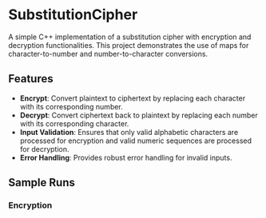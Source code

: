 # SubstitutionCipher
A simple C++ implementation of a substitution cipher with encryption and decryption functionalities. This project demonstrates the use of maps for character-to-number and number-to-character conversions.


## Features
- **Encrypt**: Convert plaintext to ciphertext by replacing each character with its corresponding number.
- **Decrypt**: Convert ciphertext back to plaintext by replacing each number with its corresponding character.
- **Input Validation**: Ensures that only valid alphabetic characters are processed for encryption and valid numeric sequences are processed for decryption.
- **Error Handling**: Provides robust error handling for invalid inputs.

## Sample Runs
### Encryption
